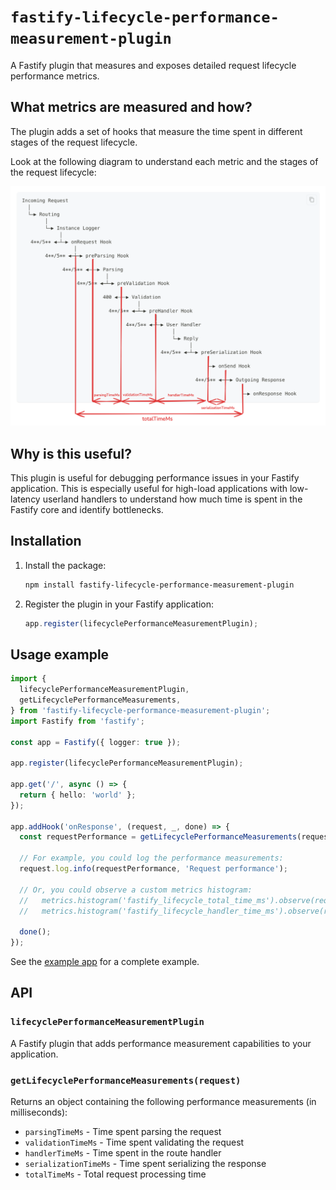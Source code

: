# `fastify-lifecycle-performance-measurement-plugin`

A Fastify plugin that measures and exposes detailed request lifecycle performance metrics.

## What metrics are measured and how?

The plugin adds a set of hooks that measure the time spent in different stages of the request lifecycle.

Look at the following diagram to understand each metric and the stages of the request lifecycle:

![Request lifecycle](./docs/lifecycle-measurements.png)

## Why is this useful?

This plugin is useful for debugging performance issues in your Fastify application. This is especially useful for high-load applications with low-latency userland handlers to understand how much time is spent in the Fastify core and identify bottlenecks.

## Installation

1. Install the package:

    ```bash
    npm install fastify-lifecycle-performance-measurement-plugin
    ```

2. Register the plugin in your Fastify application:

    ```typescript
    app.register(lifecyclePerformanceMeasurementPlugin);
    ```

## Usage example

```typescript
import {
  lifecyclePerformanceMeasurementPlugin,
  getLifecyclePerformanceMeasurements,
} from 'fastify-lifecycle-performance-measurement-plugin';
import Fastify from 'fastify';

const app = Fastify({ logger: true });

app.register(lifecyclePerformanceMeasurementPlugin);

app.get('/', async () => {
  return { hello: 'world' };
});

app.addHook('onResponse', (request, _, done) => {
  const requestPerformance = getLifecyclePerformanceMeasurements(request);

  // For example, you could log the performance measurements:
  request.log.info(requestPerformance, 'Request performance');

  // Or, you could observe a custom metrics histogram:
  //   metrics.histogram('fastify_lifecycle_total_time_ms').observe(requestPerformance.totalTimeMs);
  //   metrics.histogram('fastify_lifecycle_handler_time_ms').observe(requestPerformance.handlerTimeMs);

  done();
});
```

See the [example app](./examples/simple-app/src/index.ts) for a complete example.

## API

### `lifecyclePerformanceMeasurementPlugin`

A Fastify plugin that adds performance measurement capabilities to your application.

### `getLifecyclePerformanceMeasurements(request)`

Returns an object containing the following performance measurements (in milliseconds):

- `parsingTimeMs` - Time spent parsing the request
- `validationTimeMs` - Time spent validating the request
- `handlerTimeMs` - Time spent in the route handler
- `serializationTimeMs` - Time spent serializing the response
- `totalTimeMs` - Total request processing time
